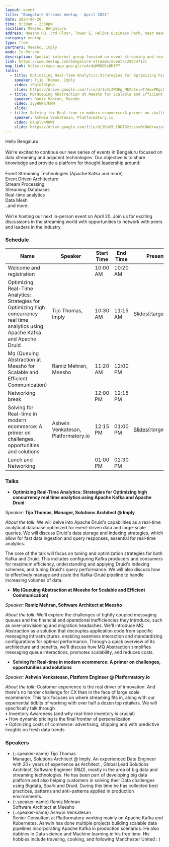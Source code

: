 ```yaml
---
layout: event
title: "Bangalore Streams meetup - April 2024"
date: 2024-04-20
time: 9:30am - 2:30pm
location: Meesho, Bengaluru
address: Meesho HQ, 3rd Floor, Tower E, Helios Business Park, near Near Gate 3, Chandana, Kadabeesanahalli, Bengaluru, Karnataka 560103
category: meetup
type: free
partners: Meesho, Imply
mode: In-Person
description: Special interest group focused on event streaming and real time analytics
link: https://www.meetup.com/bangalore-streams/events/299747121
map_link: https://maps.app.goo.gl/rnArdqMMUGDsDMfP7
talks:
  - title: Optimizing Real-Time Analytics:Strategies for Optimizing high concurrency real time analytics using Apache Kafka and Apache Druid
    speaker: Tijo Thomas, Imply
    video: iPq1elGtpUo
    slide: https://drive.google.com/file/d/1o2c2WOEg_MEXs1elxT7AwxPRgcOK_23K/view?usp=sharing
  - title: MQ(Queuing Abstraction at Meesho for Scalable and Efficient Communication)
    speaker: Ramiz Mehran, Meesho
    video: zyyHNKR7URM
    slide: 
  - title: Solving for Real-time in modern ecommerce:A primer on challenges, opportunities and solutions
    speaker: Ashwin Venkatesan, Platformatory.io
    video: UXuplv4MKWI
    slide: https://drive.google.com/file/d/1DsX5LlDUT92zczsv6KOWXrwaiorVGJjs/view?usp=sharing
---
```


<div class="about">
Hello Bengaluru
<br><br>
We're excited to continue our new series of events in Bengaluru focused on data streaming and adjacent technologies. Our objective is to share knowledge and provide a platform for thought leadership around:
<br><br>
Event Streaming Technologies (Apache Kafka and more)<br>
Event Driven Architecture<br>
Stream Processing<br>
Streaming Databases<br>
Real-time analytics<br>
Data Mesh<br>
..and more.
<br><br>
We're hosting our next in-person event on April 20. Join us for exciting discussions in the streaming world with opportunities to network with peers and leaders in the industry.
</div>

### Schedule

| Name                                                                                                                               | Speaker                             | Start Time | End Time | Presentation                                                                                                    | Recording                                                  |
|------------------------------------------------------------------------------------------------------------------------------------|-------------------------------------|------------|----------|-----------------------------------------------------------------------------------------------------------------|------------------------------------------------------------|
| Welcome and registration                                                                                                           |                                     | 10:00 AM   | 10:20 AM |                                                                                                                 |                                                            |
| Optimizing Real-Time Analytics: Strategies for Optimizing high concurrency real time analytics using Apache Kafka and Apache Druid | Tijo Thomas, Imply                  | 10:30 AM   | 11:15 AM | [Slides](https://drive.google.com/file/d/1o2c2WOEg_MEXs1elxT7AwxPRgcOK_23K/view?usp=sharing){:target="\_blank"} | [YouTube](https://youtu.be/iPq1elGtpUo){:target="\_blank"} |
| Mq (Queuing Abstraction at Meesho for Scalable and Efficient Communication)                                                        | Ramiz Mehran, Meesho                | 11:20 AM   | 12:00 PM |                                                                                                                 | [YouTube](https://youtu.be/zyyHNKR7URM){:target="\_blank"} |
| Networking break                                                                                                                   |                                     | 12:00 PM   | 12:15 PM |                                                                                                                 |                                                            |
| Solving for Real-time in modern ecommerce: A primer on challenges, opportunities and solutions                                     | Ashwin Venkatesan, Platformatory.io | 12:15 PM   | 01:00 PM | [Slides](https://drive.google.com/file/d/1DsX5LlDUT92zczsv6KOWXrwaiorVGJjs/view?usp=sharing){:target="\_blank"} | [YouTube](https://youtu.be/UXuplv4MKWI){:target="\_blank"} |
| Lunch and Networking                                                                                                               |                                     | 01:00 PM   | 02:30 PM |                                                                                                                 |                                                            |




### Talks

- **Optimizing Real-Time Analytics: Strategies for Optimizing high concurrency real time analytics using Apache Kafka and Apache Druid**

_Speaker:_ **Tijo Thomas, Manager, Solutions Architect @ Imply**

_About the talk:_ We will delve into Apache Druid's capabilities as a real-time analytical database optimized for event-driven data and large-scale queries. We will discuss Druid's data storage and indexing strategies, which allow for fast data ingestion and query responses, essential for real-time analytics.

The core of the talk will focus on tuning and optimization strategies for both Kafka and Druid. This includes configuring Kafka producers and consumers for maximum efficiency, understanding and applying Druid's indexing schemes, and tuning Druid's query performance. We will also discuss how to effectively manage and scale the Kafka-Druid pipeline to handle increasing volumes of data.

- **Mq (Queuing Abstraction at Meesho for Scalable and Efficient Communication)**

_Speaker:_ **Ramiz Mehran, Software Architect at Meesho**

_About the talk:_ We'll explore the challenges of tightly coupled messaging queues and the financial and operational inefficiencies they introduce, such as over-provisioning and migration headaches. We'll introduce MQ Abstraction as a solution that decouples application code from specific messaging infrastructures, enabling seamless interaction and standardizing configurations for optimal performance. Through a quick overview of its architecture and benefits, we'll discuss how MQ Abstraction simplifies messaging queue interactions, promotes scalability, and reduces costs.

- **Solving for Real-time in modern ecommerce: A primer on challenges, opportunities and solutions**

_Speaker:_ **Ashwin Venkatesan, Platform Engineer @ Platformatory.io**

_About the talk:_ Customer experience is the real driver of innovation. And there's no harder challenge for CX than in the face of large scale ecommerce. This talk focuses on where streaming fits in, along with our experiential tidbits of working with over half a dozen top retailers. We will specifically talk through<br>
• Inventory Awareness (and why real-time inventory is crucial)<br>
• How dynamic pricing is the final frontier of personalization<br>
• Optimizing costs of commerce: advertising, shipping and with predictive insights on fresh data trends


### Speakers

- {:.speaker-name} Tijo Thomas <br> <span class="speaker-description">Manager, Solutions Architect @ Imply. An experienced Data Engineer with 20+ years of experience as Architect , Global Lead Solutions Architect,  Software Engineer (R&D), mostly in the area of big data and streaming technologies. He has been part of developing big data platform and also helping customers in solving their Data challenges using Bigdata, Spark and Druid. During this time he has collected best practices,  patterns and anti-patterns applied in production environments.</span>
- {:.speaker-name} Ramiz Mehran <br> <span class="speaker-description">Software Architect at Meesho</span>
- {:.speaker-name} Ashwin Venkatesan <br> <span class="speaker-description"> Senior Consultant at Platformatory working mainly on Apache Kafka and Kubernetes. Ashwin has done multiple projects building scalable data pipelines incorporating Apache Kafka in production scenarios. He also dabbles in Data science and Machine learning in his free time. His hobbies include traveling, cooking, and following Manchester United : )</span>